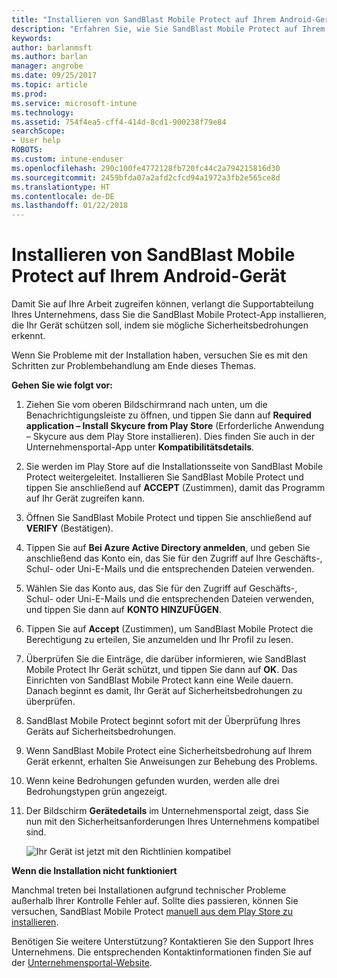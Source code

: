 ```yaml
---
title: "Installieren von SandBlast Mobile Protect auf Ihrem Android-Gerät | Microsoft-Dokumentation"
description: "Erfahren Sie, wie Sie SandBlast Mobile Protect auf Ihrem Android-Gerät installieren."
keywords: 
author: barlanmsft
ms.author: barlan
manager: angrobe
ms.date: 09/25/2017
ms.topic: article
ms.prod: 
ms.service: microsoft-intune
ms.technology: 
ms.assetid: 754f4ea5-cff4-414d-8cd1-900238f79e84
searchScope:
- User help
ROBOTS: 
ms.custom: intune-enduser
ms.openlocfilehash: 290c100fe4772128fb720fc44c2a794215816d30
ms.sourcegitcommit: 2459bfda07a2afd2cfcd94a1972a3fb2e565ce8d
ms.translationtype: HT
ms.contentlocale: de-DE
ms.lasthandoff: 01/22/2018
---
```

# <a name="you-need-to-install-sandblast-mobile-protect-on-your-android-device"></a>Installieren von SandBlast Mobile Protect auf Ihrem Android-Gerät

Damit Sie auf Ihre Arbeit zugreifen können, verlangt die Supportabteilung Ihres Unternehmens, dass Sie die SandBlast Mobile Protect-App installieren, die Ihr Gerät schützen soll, indem sie mögliche Sicherheitsbedrohungen erkennt.

Wenn Sie Probleme mit der Installation haben, versuchen Sie es mit den Schritten zur Problembehandlung am Ende dieses Themas.

**Gehen Sie wie folgt vor:**

1. Ziehen Sie vom oberen Bildschirmrand nach unten, um die Benachrichtigungsleiste zu öffnen, und tippen Sie dann auf **Required application – Install Skycure from Play Store** (Erforderliche Anwendung – Skycure aus dem Play Store installieren). Dies finden Sie auch in der Unternehmensportal-App unter __Kompatibilitätsdetails__.

2. Sie werden im Play Store auf die Installationsseite von SandBlast Mobile Protect weitergeleitet. Installieren Sie SandBlast Mobile Protect und tippen Sie anschließend auf **ACCEPT** (Zustimmen), damit das Programm auf Ihr Gerät zugreifen kann.

3. Öffnen Sie SandBlast Mobile Protect und tippen Sie anschließend auf **VERIFY** (Bestätigen).

4. Tippen Sie auf **Bei Azure Active Directory anmelden**, und geben Sie anschließend das Konto ein, das Sie für den Zugriff auf Ihre Geschäfts-, Schul- oder Uni-E-Mails und die entsprechenden Dateien verwenden.

5. Wählen Sie das Konto aus, das Sie für den Zugriff auf Geschäfts-, Schul- oder Uni-E-Mails und die entsprechenden Dateien verwenden, und tippen Sie dann auf **KONTO HINZUFÜGEN**.

6. Tippen Sie auf **Accept** (Zustimmen), um SandBlast Mobile Protect die Berechtigung zu erteilen, Sie anzumelden und Ihr Profil zu lesen.

7. Überprüfen Sie die Einträge, die darüber informieren, wie SandBlast Mobile Protect Ihr Gerät schützt, und tippen Sie dann auf **OK**. Das Einrichten von SandBlast Mobile Protect kann eine Weile dauern. Danach beginnt es damit, Ihr Gerät auf Sicherheitsbedrohungen zu überprüfen.

8. SandBlast Mobile Protect beginnt sofort mit der Überprüfung Ihres Geräts auf Sicherheitsbedrohungen.

9.  Wenn SandBlast Mobile Protect eine Sicherheitsbedrohung auf Ihrem Gerät erkennt, erhalten Sie Anweisungen zur Behebung des Problems.

10.  Wenn keine Bedrohungen gefunden wurden, werden alle drei Bedrohungstypen grün angezeigt.

11. Der Bildschirm **Gerätedetails** im Unternehmensportal zeigt, dass Sie nun mit den Sicherheitsanforderungen Ihres Unternehmens kompatibel sind.

    ![Ihr Gerät ist jetzt mit den Richtlinien kompatibel](./media/mtd-device-now-compliant-android.png)

**Wenn die Installation nicht funktioniert**

Manchmal treten bei Installationen aufgrund technischer Probleme außerhalb Ihrer Kontrolle Fehler auf. Sollte dies passieren, können Sie versuchen, SandBlast Mobile Protect [manuell aus dem Play Store zu installieren](https://play.google.com/store/apps/details?id=com.lacoon.security.fox).

Benötigen Sie weitere Unterstützung? Kontaktieren Sie den Support Ihres Unternehmens. Die entsprechenden Kontaktinformationen finden Sie auf der [Unternehmensportal-Website](https://portal.manage.microsoft.com#HelpDeskDialog).
